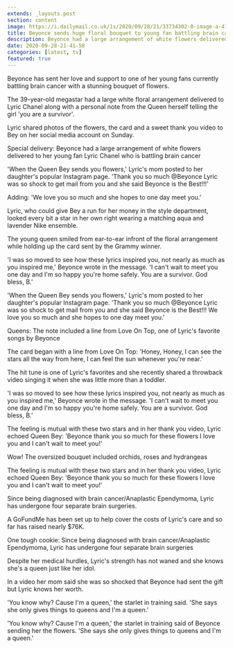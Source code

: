 ```yaml
---
extends: _layouts.post
section: content
image: https://i.dailymail.co.uk/1s/2020/09/28/21/33734302-0-image-a-41_1601324603293.jpg 
title: Beyonce sends huge floral bouquet to young fan battling brain cancer 
description: Beyonce had a large arrangement of white flowers delivered to her young fan Lyric Chanel who is battling brain cancer. 
date: 2020-09-28-21-41-58 
categories: [latest, tv] 
featured: true 
--- 
```

Beyonce has sent her love and support to one of her young fans currently battling brain cancer with a stunning bouquet of flowers.

The 39-year-old megastar had a large white floral arrangement delivered to Lyric Chanel along with a personal note from the Queen herself telling the girl 'you are a survivor'. 

Lyric shared photos of the flowers, the card and a sweet thank you video to Bey on her social media account on Sunday. 

Special delivery: Beyonce had a large arrangement of white flowers delivered to her young fan Lyric Chanel who is battling brain cancer

'When the Queen Bey sends you flowers,' Lyric's mom posted to her daughter's popular Instagram page. 'Thank you so much @Beyonce Lyric was so shock to get mail from you and she said Beyonce is the Best!!!' 

Adding: 'We love you so much and she hopes to one day meet you.'

Lyric, who could give Bey a run for her money in the style department, looked every bit a star in her own right wearing a matching aqua and lavender Nike ensemble.

The young queen smiled from ear-to-ear infront of the floral arrangement while holding up the card sent by the Grammy winner. 

'I was so moved to see how these lyrics inspired you, not nearly as much as you inspired me,' Beyonce wrote in the message. 'I can't wait to meet you one day and I'm so happy you're home safely. You are a survivor. God bless, B.'

'When the Queen Bey sends you flowers,' Lyric's mom posted to her daughter's popular Instagram page. 'Thank you so much @Beyonce Lyric was so shock to get mail from you and she said Beyonce is the Best!!! We love you so much and she hopes to one day meet you.'

Queens: The note included a line from Love On Top, one of Lyric's favorite songs by Beyonce

The card began with a line from Love On Top: 'Honey, Honey, I can see the stars all the way from here, I can feel the sun whenever you're near.'

The hit tune is one of Lyric's favorites and she recently shared a throwback video singing it when she was little more than a toddler.   

'I was so moved to see how these lyrics inspired you, not nearly as much as you inspired me,' Beyonce wrote in the message. 'I can't wait to meet you one day and I'm so happy you're home safely. You are a survivor. God bless, B.'

The feeling is mutual with these two stars and in her thank you video, Lyric echoed Queen Bey: 'Beyonce thank you so much for these flowers I love you and I can't wait to meet you!'

Wow! The oversized bouquet included orchids, roses and hydrangeas

The feeling is mutual with these two stars and in her thank you video, Lyric echoed Queen Bey: 'Beyonce thank you so much for these flowers I love you and I can't wait to meet you!'

Since being diagnosed with brain cancer/Anaplastic Ependymoma, Lyric has undergone four separate brain surgeries.

A GoFundMe has been set up to help cover the costs of Lyric's care and so far has raised nearly $76K.

One tough cookie: Since being diagnosed with brain cancer/Anaplastic Ependymoma, Lyric has undergone four separate brain surgeries

Despite her medical hurdles, Lyric's strength has not waned and she knows she's a queen just like her idol.

In a video her mom said she was so shocked that Beyonce had sent the gift but Lyric knows her worth. 

'You know why? Cause I'm a queen,' the starlet in training said. 'She says she only gives things to queens and I'm a queen.'

'You know why? Cause I'm a queen,' the starlet in training said of Beyonce sending her the flowers. 'She says she only gives things to queens and I'm a queen.'

